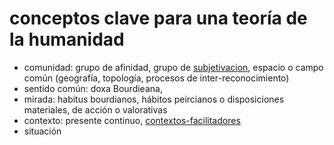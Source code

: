 # conceptos clave para una teoría de la humanidad

* comunidad: grupo de afinidad, grupo de [subjetivacion](subjetivacion.md), espacio o campo común (geografía, topología, procesos de inter-reconocimiento)
* sentido común: doxa Bourdieana,
* mirada: habitus bourdianos, hábitos peircianos o disposiciones materiales, de acción o valorativas
* contexto: presente continuo, [contextos-facilitadores](contextos-facilitadores.md)
* situación
